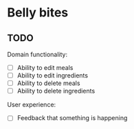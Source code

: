 # Belly bites

## TODO

Domain functionality:

- [ ] Ability to edit meals
- [ ] Ability to edit ingredients
- [ ] Ability to delete meals
- [ ] Ability to delete ingredients

User experience:

- [ ] Feedback that something is happening
